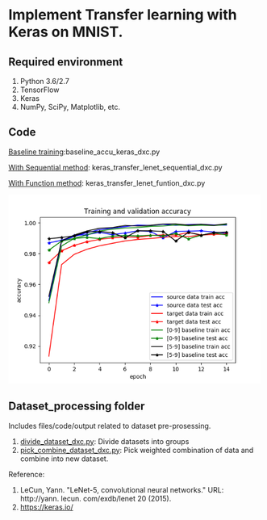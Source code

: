 # Implement Transfer learning with Keras on MNIST.



## Required environment

1. Python 3.6/2.7
2. TensorFlow
3. Keras
4. NumPy, SciPy, Matplotlib, etc.


##  Code
[Baseline training](https://github.com/dxc33linger/transfer_learning/blob/master/baseline_accu_keras_dxc.py):baseline_accu_keras_dxc.py

[With Sequential method](https://github.com/dxc33linger/transfer_learning/blob/master/keras_transfer_lenet_sequential_dxc.py): keras_transfer_lenet_sequential_dxc.py

[With Function method](https://github.com/dxc33linger/transfer_learning/blob/master/keras_transfer_lenet_funtion_dxc.py): keras_transfer_lenet_funtion_dxc.py

<img src="https://github.com/dxc33linger/transfer_learning/blob/master/dataset_processing/train_curve_keras_function_lenet_mnist.png" width="500" alt="learning curve"/>

## Dataset_processing folder

Includes files/code/output related to dataset pre-prosessing.

1. [divide_dataset_dxc.py](https://github.com/dxc33linger/transfer_learning/blob/master/dataset_processing/divide_dataset_dxc.py): Divide datasets into groups
2. [pick_combine_dataset_dxc.py](https://github.com/dxc33linger/transfer_learning/blob/master/dataset_processing/pick_combine_dataset_dxc.py): Pick weighted combination of data and combine into new dataset.



Reference:
1. LeCun, Yann. "LeNet-5, convolutional neural networks." URL: http://yann. lecun. com/exdb/lenet 20 (2015).
2. https://keras.io/


